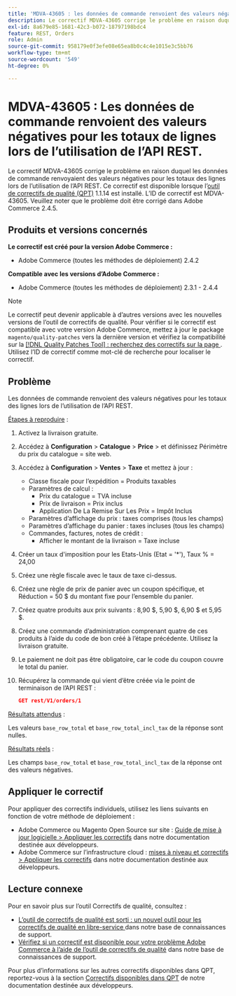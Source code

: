 ```yaml
---
title: 'MDVA-43605 : les données de commande renvoient des valeurs négatives pour les totaux de lignes lors de l’utilisation de l’API REST'
description: Le correctif MDVA-43605 corrige le problème en raison duquel les données de commande renvoyaient des valeurs négatives pour les totaux des lignes lors de l’utilisation de l’API REST. Ce correctif est disponible lorsque l’[outil de correctifs de qualité (QPT)](/help/announcements/adobe-commerce-announcements/magento-quality-patches-released-new-tool-to-self-serve-quality-patches.md) 1.1.14 est installé. L’ID de correctif est MDVA-43605. Veuillez noter que le problème doit être corrigé dans Adobe Commerce 2.4.5.
exl-id: 8a679e85-1681-42c3-b072-18797198bdc4
feature: REST, Orders
role: Admin
source-git-commit: 958179e0f3efe08e65ea8b0c4c4e1015e3c5bb76
workflow-type: tm+mt
source-wordcount: '549'
ht-degree: 0%

---
```


# MDVA-43605 : Les données de commande renvoient des valeurs négatives pour les totaux de lignes lors de l’utilisation de l’API REST.

Le correctif MDVA-43605 corrige le problème en raison duquel les données de commande renvoyaient des valeurs négatives pour les totaux des lignes lors de l’utilisation de l’API REST. Ce correctif est disponible lorsque l’[outil de correctifs de qualité (QPT)](/help/announcements/adobe-commerce-announcements/magento-quality-patches-released-new-tool-to-self-serve-quality-patches.md) 1.1.14 est installé. L’ID de correctif est MDVA-43605. Veuillez noter que le problème doit être corrigé dans Adobe Commerce 2.4.5.

## Produits et versions concernés

**Le correctif est créé pour la version Adobe Commerce :**

* Adobe Commerce (toutes les méthodes de déploiement) 2.4.2

**Compatible avec les versions d’Adobe Commerce :**

* Adobe Commerce (toutes les méthodes de déploiement) 2.3.1 - 2.4.4

>[!NOTE]
>
>Le correctif peut devenir applicable à d’autres versions avec les nouvelles versions de l’outil de correctifs de qualité. Pour vérifier si le correctif est compatible avec votre version Adobe Commerce, mettez à jour le package `magento/quality-patches` vers la dernière version et vérifiez la compatibilité sur la [[!DNL Quality Patches Tool] : recherchez des correctifs sur la page ](https://devdocs.magento.com/quality-patches/tool.html#patch-grid). Utilisez l’ID de correctif comme mot-clé de recherche pour localiser le correctif.

## Problème

Les données de commande renvoient des valeurs négatives pour les totaux des lignes lors de l’utilisation de l’API REST.

<u>Étapes à reproduire</u> :

1. Activez la livraison gratuite.
1. Accédez à **Configuration** > **Catalogue** > **Price** > et définissez Périmètre du prix du catalogue = site web.
1. Accédez à **Configuration** > **Ventes** > **Taxe** et mettez à jour :
   * Classe fiscale pour l’expédition = Produits taxables
   * Paramètres de calcul :
      * Prix du catalogue = TVA incluse
      * Prix de livraison = Prix inclus
      * Application De La Remise Sur Les Prix = Impôt Inclus
   * Paramètres d’affichage du prix : taxes comprises (tous les champs)
   * Paramètres d’affichage du panier : taxes incluses (tous les champs)
   * Commandes, factures, notes de crédit :
      * Afficher le montant de la livraison = Taxe incluse
1. Créer un taux d&#39;imposition pour les Etats-Unis (Etat = &#39;*&#39;), Taux % = 24,00
1. Créez une règle fiscale avec le taux de taxe ci-dessus.
1. Créez une règle de prix de panier avec un coupon spécifique, et Réduction = 50 $ du montant fixe pour l’ensemble du panier.
1. Créez quatre produits aux prix suivants : 8,90 $, 5,90 $, 6,90 $ et 5,95 $.
1. Créez une commande d’administration comprenant quatre de ces produits à l’aide du code de bon créé à l’étape précédente. Utilisez la livraison gratuite.
1. Le paiement ne doit pas être obligatoire, car le code du coupon couvre le total du panier.
1. Récupérez la commande qui vient d’être créée via le point de terminaison de l’API REST :

   ```json
   GET rest/V1/orders/1
   ```

<u>Résultats attendus</u> :

Les valeurs `base_row_total` et `base_row_total_incl_tax` de la réponse sont nulles.

<u>Résultats réels</u> :

Les champs `base_row_total` et `base_row_total_incl_tax` de la réponse ont des valeurs négatives.

## Appliquer le correctif

Pour appliquer des correctifs individuels, utilisez les liens suivants en fonction de votre méthode de déploiement :

* Adobe Commerce ou Magento Open Source sur site : [Guide de mise à jour logicielle > Appliquer les correctifs](https://devdocs.magento.com/guides/v2.4/comp-mgr/patching/mqp.html) dans notre documentation destinée aux développeurs.
* Adobe Commerce sur l’infrastructure cloud : [mises à niveau et correctifs > Appliquer les correctifs](https://devdocs.magento.com/cloud/project/project-patch.html) dans notre documentation destinée aux développeurs.

## Lecture connexe

Pour en savoir plus sur l’outil Correctifs de qualité, consultez :

* [ L’outil de correctifs de qualité est sorti : un nouvel outil pour les correctifs de qualité en libre-service ](/help/announcements/adobe-commerce-announcements/magento-quality-patches-released-new-tool-to-self-serve-quality-patches.md) dans notre base de connaissances de support.
* [Vérifiez si un correctif est disponible pour votre problème Adobe Commerce à l’aide de l’outil de correctifs de qualité](/help/support-tools/patches-available-in-qpt-tool/check-patch-for-magento-issue-with-magento-quality-patches.md) dans notre base de connaissances de support.

Pour plus d’informations sur les autres correctifs disponibles dans QPT, reportez-vous à la section [Correctifs disponibles dans QPT](https://devdocs.magento.com/quality-patches/tool.html#patch-grid) de notre documentation destinée aux développeurs.

